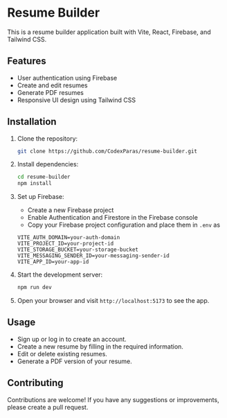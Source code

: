 # Resume Builder

This is a resume builder application built with Vite, React, Firebase, and Tailwind CSS.

## Features

- User authentication using Firebase
- Create and edit resumes
- Generate PDF resumes
- Responsive UI design using Tailwind CSS

## Installation

1. Clone the repository:

   ```bash
   git clone https://github.com/CodexParas/resume-builder.git
   ```

2. Install dependencies:

   ```bash
   cd resume-builder
   npm install
   ```

3. Set up Firebase:

   - Create a new Firebase project
   - Enable Authentication and Firestore in the Firebase console
   - Copy your Firebase project configuration and place them in `.env` as

   ```VITE_API_KEY=your-api-key
   VITE_AUTH_DOMAIN=your-auth-domain
   VITE_PROJECT_ID=your-project-id
   VITE_STORAGE_BUCKET=your-storage-bucket
   VITE_MESSAGING_SENDER_ID=your-messaging-sender-id
   VITE_APP_ID=your-app-id
   ```

4. Start the development server:

   ```bash
   npm run dev
   ```

5. Open your browser and visit `http://localhost:5173` to see the app.

## Usage

- Sign up or log in to create an account.
- Create a new resume by filling in the required information.
- Edit or delete existing resumes.
- Generate a PDF version of your resume.

## Contributing

Contributions are welcome! If you have any suggestions or improvements, please create a pull request.

